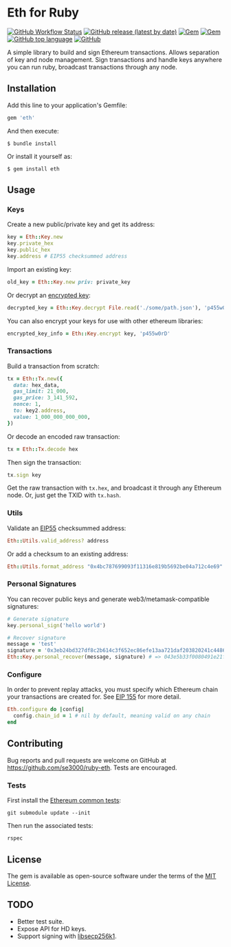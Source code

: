 # Eth for Ruby
[![GitHub Workflow Status](https://img.shields.io/github/workflow/status/se3000/ruby-eth/Build)](https://github.com/se3000/ruby-eth/actions)
[![GitHub release (latest by date)](https://img.shields.io/github/v/release/se3000/ruby-eth)](https://github.com/se3000/ruby-eth/releases)
[![Gem](https://img.shields.io/gem/v/eth)](https://rubygems.org/gems/eth)
[![Gem](https://img.shields.io/gem/dt/eth)](https://rubygems.org/gems/eth)
[![GitHub top language](https://img.shields.io/github/languages/top/se3000/ruby-eth?color=red)](https://github.com/se3000/ruby-eth/pulse)
[![GitHub](https://img.shields.io/github/license/se3000/ruby-eth)](LICENSE)

A simple library to build and sign Ethereum transactions. Allows separation of key and node management. Sign transactions and handle keys anywhere you can run ruby, broadcast transactions through any node.

## Installation

Add this line to your application's Gemfile:

```ruby
gem 'eth'
```

And then execute:

    $ bundle install

Or install it yourself as:

    $ gem install eth

## Usage

### Keys

Create a new public/private key and get its address:

```ruby
key = Eth::Key.new
key.private_hex
key.public_hex
key.address # EIP55 checksummed address
```

Import an existing key:

```ruby
old_key = Eth::Key.new priv: private_key
```

Or decrypt an [encrypted key](https://github.com/ethereum/wiki/wiki/Web3-Secret-Storage-Definition):

```ruby
decrypted_key = Eth::Key.decrypt File.read('./some/path.json'), 'p455w0rD'
```

You can also encrypt your keys for use with other ethereum libraries:

```ruby
encrypted_key_info = Eth::Key.encrypt key, 'p455w0rD'
```

### Transactions

Build a transaction from scratch:

```ruby
tx = Eth::Tx.new({
  data: hex_data,
  gas_limit: 21_000,
  gas_price: 3_141_592,
  nonce: 1,
  to: key2.address,
  value: 1_000_000_000_000,
})
```

Or decode an encoded raw transaction:

```ruby
tx = Eth::Tx.decode hex
```

Then sign the transaction:

```ruby
tx.sign key
```

Get the raw transaction with `tx.hex`, and broadcast it through any Ethereum node. Or, just get the TXID with `tx.hash`.

### Utils

Validate an [EIP55](https://github.com/ethereum/EIPs/issues/55) checksummed address:

```ruby
Eth::Utils.valid_address? address
```

Or add a checksum to an existing address:

```ruby
Eth::Utils.format_address "0x4bc787699093f11316e819b5692be04a712c4e69" # => "0x4bc787699093f11316e819B5692be04A712C4E69"
```

### Personal Signatures

You can recover public keys and generate web3/metamask-compatible signatures:

```ruby
# Generate signature
key.personal_sign('hello world')

# Recover signature
message = 'test'
signature = '0x3eb24bd327df8c2b614c3f652ec86efe13aa721daf203820241c44861a26d37f2bffc6e03e68fc4c3d8d967054c9cb230ed34339b12ef89d512b42ae5bf8c2ae1c'
Eth::Key.personal_recover(message, signature) # => 043e5b33f0080491e21f9f5f7566de59a08faabf53edbc3c32aaacc438552b25fdde531f8d1053ced090e9879cbf2b0d1c054e4b25941dab9254d2070f39418afc
```

### Configure

In order to prevent replay attacks, you must specify which Ethereum chain your transactions are created for. See [EIP 155](https://github.com/ethereum/EIPs/issues/155) for more detail.

```ruby
Eth.configure do |config|
  config.chain_id = 1 # nil by default, meaning valid on any chain
end
```

## Contributing

Bug reports and pull requests are welcome on GitHub at https://github.com/se3000/ruby-eth. Tests are encouraged.

### Tests

First install the [Ethereum common tests](https://github.com/ethereum/tests):

```shell
git submodule update --init
```

Then run the associated tests:

```shell
rspec
```

## License

The gem is available as open-source software under the terms of the [MIT License](http://opensource.org/licenses/MIT).

## TODO

* Better test suite.
* Expose API for HD keys.
* Support signing with [libsecp256k1](https://github.com/bitcoin-core/secp256k1).
